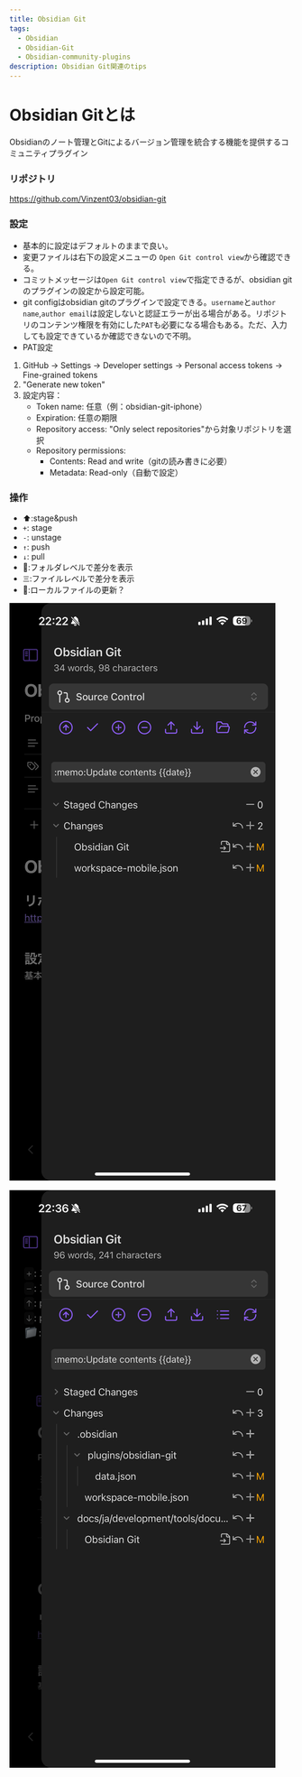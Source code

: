 ```yaml
---
title: Obsidian Git
tags:
  - Obsidian
  - Obsidian-Git
  - Obsidian-community-plugins
description: Obsidian Git関連のtips
---
```

# Obsidian Gitとは

Obsidianのノート管理とGitによるバージョン管理を統合する機能を提供するコミュニティプラグイン

### リポジトリ

https://github.com/Vinzent03/obsidian-git

### 設定

- 基本的に設定はデフォルトのままで良い。
- 変更ファイルは右下の設定メニューの
`Open Git control view`から確認できる。
- コミットメッセージは`Open Git control view`で指定できるが、obsidian gitのプラグインの設定から設定可能。
- git configはobsidian gitのプラグインで設定できる。`username`と`author name`,`author email`は設定しないと認証エラーが出る場合がある。リポジトリのコンテンツ権限を有効にした`PAT`も必要になる場合もある。ただ、入力しても設定できているか確認できないので不明。
- PAT設定
1. GitHub → Settings → Developer settings → Personal access tokens → Fine-grained tokens
2. "Generate new token"
3. 設定内容：
   - Token name: 任意（例：obsidian-git-iphone）
   - Expiration: 任意の期限
   - Repository access: "Only select repositories"から対象リポジトリを選択
   - Repository permissions:
     - Contents: Read and write（gitの読み書きに必要）
     - Metadata: Read-only（自動で設定）

### 操作

- ⬆️:stage&push
- `+`: stage
- `-`: unstage
- `↑`: push
- `↓`: pull
- 📁:フォルダレベルで差分を表示
- `三`:ファイルレベルで差分を表示
- 🔄:ローカルファイルの更新？

![IMG_5304.png](./images/IMG_5304.png)

![IMG_5306.png](./images/IMG_5306.png)
